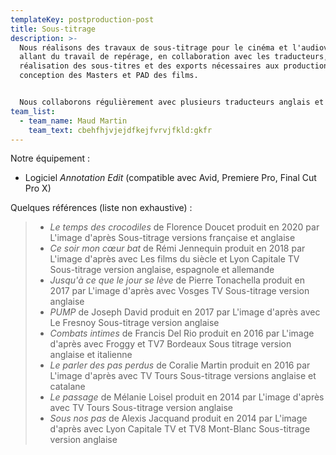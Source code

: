 ```yaml
---
templateKey: postproduction-post
title: Sous-titrage
description: >-
  Nous réalisons des travaux de sous-titrage pour le cinéma et l'audiovisuel
  allant du travail de repérage, en collaboration avec les traducteurs, à la
  réalisation des sous-titres et des exports nécessaires aux productions pour la
  conception des Masters et PAD des films.


  Nous collaborons régulièrement avec plusieurs traducteurs anglais et nous sommes à même, en fonction des projets, de solliciter des traducteurs d'autres langues (espagnol, basque, polonais, allemand, italien, portugais...)
team_list:
  - team_name: Maud Martin
    team_text: cbehfhjvjejdfkejfvrvjfkld:gkfr
---
```

Notre équipement : 

* Logiciel *Annotation Edit* (compatible avec Avid, Premiere Pro, Final Cut Pro X)

Quelques références (liste non exhaustive) : 

> * *Le temps des crocodiles* de Florence Doucet produit en 2020 par L'image d'après
>   Sous-titrage versions française et anglaise
> * *Ce soir mon cœur bat* de Rémi Jennequin produit en 2018 par L'image d'après avec Les films du siècle et Lyon Capitale TV
>   Sous-titrage version anglaise, espagnole et allemande
> * *Jusqu'à ce que le jour se lève* de Pierre Tonachella produit en 2017 par L'image d'après avec Vosges TV
>   Sous-titrage version anglaise
> * *PUMP* de Joseph David produit en 2017 par L'image d'après avec Le Fresnoy
>   Sous-titrage version anglaise
> * *Combats intimes* de Francis Del Rio produit en 2016 par L'image d'après avec Froggy et TV7 Bordeaux
>   Sous titrage version anglaise et italienne
> * *Le parler des pas perdus* de Coralie Martin produit en 2016 par L'image d'après avec TV Tours 
>   Sous-titrage versions anglaise et catalane
> * *Le passage* de Mélanie Loisel produit en 2014 par L'image d'après avec TV Tours
>   Sous-titrage version anglaise
> * *Sous nos pas* de Alexis Jacquand produit en 2014 par L'image d'après avec Lyon Capitale TV et TV8 Mont-Blanc
>   Sous-titrage version anglaise